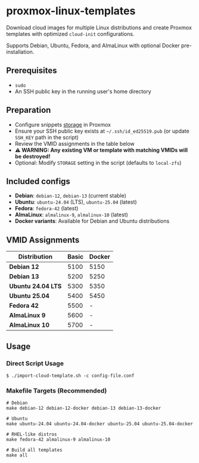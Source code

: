 # proxmox-linux-templates

Download cloud images for multiple Linux distributions and create Proxmox templates
with optimized `cloud-init` configurations.

Supports Debian, Ubuntu, Fedora, and AlmaLinux with optional Docker pre-installation.

## Prerequisites
* `sudo`
* An SSH public key in the running user's home directory

## Preparation
* Configure snippets [storage](https://pve.proxmox.com/pve-docs/pve-admin-guide.html#_common_storage_properties) in Proxmox
* Ensure your SSH public key exists at `~/.ssh/id_ed25519.pub` (or update `SSH_KEY` path in the script)
* Review the VMID assignments in the table below
* **⚠️ WARNING: Any existing VM or template with matching VMIDs will be destroyed!**
* Optional: Modify `STORAGE` setting in the script (defaults to `local-zfs`)

## Included configs
* **Debian**: `debian-12`, `debian-13` (current stable)
* **Ubuntu**: `ubuntu-24.04` (LTS), `ubuntu-25.04` (latest)
* **Fedora**: `fedora-42` (latest)
* **AlmaLinux**: `almalinux-9`, `almalinux-10` (latest)
* **Docker variants**: Available for Debian and Ubuntu distributions

## VMID Assignments
| Distribution | Basic | Docker |
|--------------|-------|---------|
| **Debian 12** | 5100 | 5150 |
| **Debian 13** | 5200 | 5250 |
| **Ubuntu 24.04 LTS** | 5300 | 5350 |
| **Ubuntu 25.04** | 5400 | 5450 |
| **Fedora 42** | 5500 | - |
| **AlmaLinux 9** | 5600 | - |
| **AlmaLinux 10** | 5700 | - |

## Usage

### Direct Script Usage
```shell
$ ./import-cloud-template.sh -c config-file.conf
```

### Makefile Targets (Recommended)
```shell
# Debian
make debian-12 debian-12-docker debian-13 debian-13-docker

# Ubuntu  
make ubuntu-24.04 ubuntu-24.04-docker ubuntu-25.04 ubuntu-25.04-docker

# RHEL-like distros
make fedora-42 almalinux-9 almalinux-10

# Build all templates
make all
```
